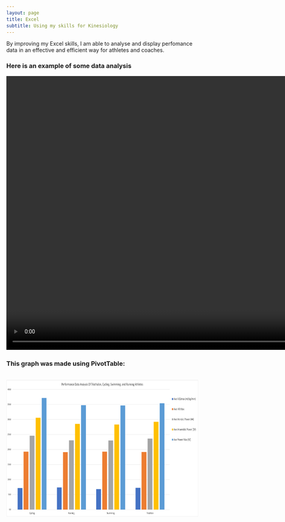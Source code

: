 ```yaml
---
layout: page
title: Excel
subtitle: Using my skills for Kinesiology
---
```

By improving my Excel skills, I am able to analyse and display perfomance data in an effective and efficient way for athletes and coaches.

### Here is an example of some data analysis
<video width="960" height="720" controls>
    <source src="/assets/img/excel-vid.mp4" type="video/mp4">
</video>

### This graph was made using PivotTable:
<img style="max-width:none">
<img src="/assets/img/chart.png" width="960" height="360">
</img> 